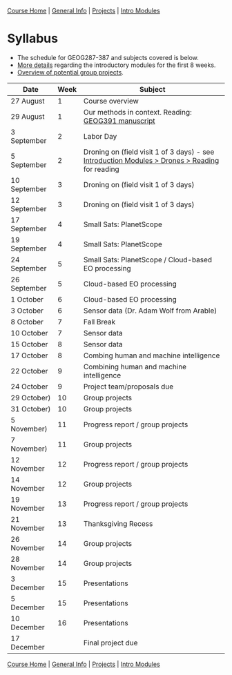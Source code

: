 [Course Home](../README.md) | [General Info](general-information.md) | [Projects](projects.md) | [Intro Modules](introductory-modules.md)

# Syllabus

- The schedule for GEOG287-387 and subjects covered is below. 
- [More details](introductory-modules.md) regarding the introductory modules for the first 8 weeks.
- [Overview of potential group projects](projects.md).


| Date 	       | Week | Subject                                         | 
|--------------|------|-------------------------------------------------|
| 27 August    | 1 | Course overview               |
| 29 August    | 1 | Our methods in context. Reading: [GEOG391 manuscript](https://www.dropbox.com/s/ac40iyiwylzh1nz/geog391_ms.docx?dl=0) |
| 3 September  | 2 | Labor Day     |
| 5 September  | 2 | Droning on (field visit 1 of 3 days) - see [Introduction Modules > Drones > Reading](introductory-modules.md#reading) for reading  |
| 10 September | 3 | Droning on (field visit 1 of 3 days)     |
| 12 September | 3 | Droning on (field visit 1 of 3 days)    |
| 17 September | 4 | Small Sats: PlanetScope    |
| 19 September | 4 | Small Sats: PlanetScope    |
| 24 September | 5 | Small Sats: PlanetScope / Cloud-based EO processing |
| 26 September | 5 | Cloud-based EO processing |
| 1 October    | 6 | Cloud-based EO processing   |
| 3 October    | 6 | Sensor data (Dr. Adam Wolf from Arable)            |
| 8 October    | 7 | Fall Break     |
| 10 October   | 7 | Sensor data    |
| 15 October   | 8 | Sensor data  |        
| 17 October   | 8 | Combing human and machine intelligence   |
| 22 October   | 9 | Combining human and machine intelligence   |
| 24 October   | 9 | Project team/proposals due                |
| 29 October)  | 10 | Group projects          |
| 31 October)  | 10 | Group projects                 |
| 5 November)  | 11 | Progress report / group projects                 |
| 7 November)  | 11 | Group projects                 |
| 12 November  | 12 | Progress report / group projects                 |
| 14 November  | 12 | Group projects                 |
| 19 November  | 13 | Progress report / group projects               |
| 21 November  | 13 | Thanksgiving Recess |
| 26 November  | 14 | Group projects                 |
| 28 November  | 14 | Group projects                 |
| 3 December   | 15 | Presentations                 |
| 5 December   | 15 | Presentations                 |
| 10 December  | 16 | Presentations                 |
| 17 December  |    | Final project due             |

[Course Home](../README.md) | [General Info](general-information.md) | [Projects](projects.md) | [Intro Modules](introductory-modules.md)
